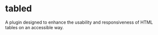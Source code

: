 # tabled
A plugin designed to enhance the usability and responsiveness of HTML tables on an accessible way.
